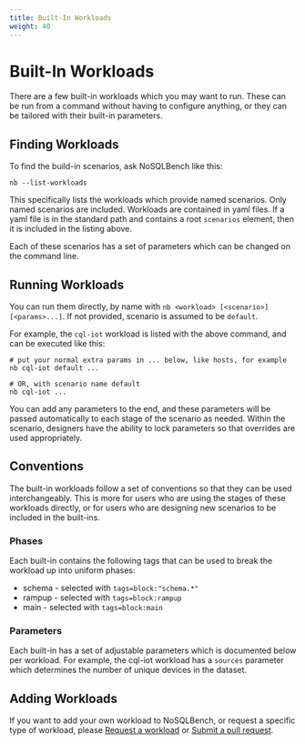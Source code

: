 ```yaml
---
title: Built-In Workloads
weight: 40
---
```


# Built-In Workloads

There are a few built-in workloads which you may want to run. These can be run from a command without having to
configure anything, or they can be tailored with their built-in parameters.

## Finding Workloads

To find the build-in scenarios, ask NoSQLBench like this:

    nb --list-workloads

This specifically lists the workloads which provide named scenarios. Only named scenarios are included. Workloads are
contained in yaml files. If a yaml file is in the standard path and contains a root `scenarios` element, then it is
included in the listing above.

Each of these scenarios has a set of parameters which can be changed on the command line.

## Running Workloads

You can run them directly, by name with `nb <workload> [<scenario>] [<params>...]`. If not provided, scenario is assumed
to be `default`.

For example, the `cql-iot` workload is listed with the above command, and can be executed like this:

    # put your normal extra params in ... below, like hosts, for example
    nb cql-iot default ...

    # OR, with scenario name default
    nb cql-iot ...

You can add any parameters to the end, and these parameters will be passed automatically to each stage of the scenario
as needed. Within the scenario, designers have the ability to lock parameters so that overrides are used appropriately.

## Conventions

The built-in workloads follow a set of conventions so that they can be used interchangeably. This is more for users who
are using the stages of these workloads directly, or for users who are designing new scenarios to be included in the
built-ins.

### Phases

Each built-in contains the following tags that can be used to break the workload up into uniform phases:

- schema - selected with `tags=block:"schema.*"`
- rampup - selected with `tags=block:rampup`
- main - selected with `tags=block:main`

### Parameters

Each built-in has a set of adjustable parameters which is documented below per workload. For example, the cql-iot
workload has a `sources` parameter which determines the number of unique devices in the dataset.

## Adding Workloads

If you want to add your own workload to NoSQLBench, or request a specific type of workload, please
[Request a workload](https://github.com/nosqlbench/nosqlbench/issues) or
[Submit a pull request](https://github.com/nosqlbench/nosqlbench/pulls).

